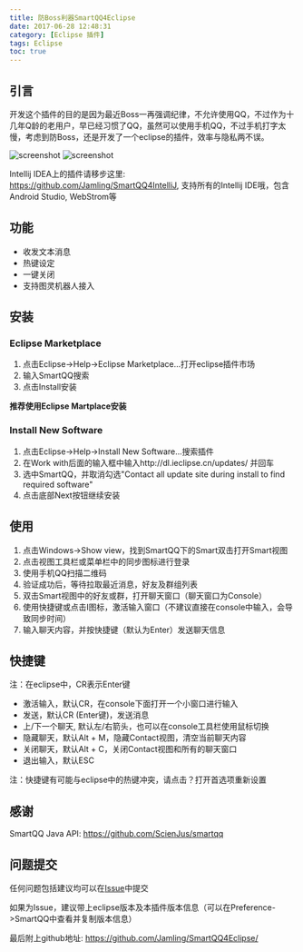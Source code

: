 ```yaml
---
title: 防Boss利器SmartQQ4Eclipse
date: 2017-06-28 12:48:31
category: [Eclipse 插件]
tags: Eclipse
toc: true
---
```


## 引言
开发这个插件的目的是因为最近Boss一再强调纪律，不允许使用QQ，不过作为十几年Q龄的老用户，早已经习惯了QQ，虽然可以使用手机QQ，不过手机打字太慢，考虑到防Boss，还是开发了一个eclipse的插件，效率与隐私两不误。

![screenshot](https://raw.githubusercontent.com/Jamling/SmartQQ4Eclipse/master/main.png)
![screenshot](https://raw.githubusercontent.com/Jamling/SmartQQ4Eclipse/master/chat.png)

Intellij IDEA上的插件请移步这里: https://github.com/Jamling/SmartQQ4IntelliJ, 支持所有的Intellij IDE哦，包含Android Studio, WebStrom等

## 功能
- 收发文本消息
- 热键设定
- 一键关闭
- 支持图灵机器人接入

## 安装

### Eclipse Marketplace

1. 点击Eclipse->Help->Eclipse Marketplace...打开eclipse插件市场
2. 输入SmartQQ搜索
3. 点击Install安装

**推荐使用Eclipse Martplace安装**

### Install New Software

1. 点击Eclipse->Help->Install New Software...搜索插件
2. 在Work with后面的输入框中输入http://dl.ieclipse.cn/updates/ 并回车
3. 选中SmartQQ，并取消勾选"Contact all update site during install to find required software"
4. 点击底部Next按钮继续安装

## 使用

1. 点击Windows->Show view，找到SmartQQ下的Smart双击打开Smart视图
2. 点击视图工具栏或菜单栏中的同步图标进行登录
3. 使用手机QQ扫描二维码
4. 验证成功后，等待拉取最近消息，好友及群组列表
5. 双击Smart视图中的好友或群，打开聊天窗口（聊天窗口为Console）
6. 使用快捷键或点击I图标，激活输入窗口（不建议直接在console中输入，会导致同步时间）
7. 输入聊天内容，并按快捷键（默认为Enter）发送聊天信息

## 快捷键

注：在eclipse中，CR表示Enter键

- 激活输入，默认CR，在console下面打开一个小窗口进行输入
- 发送，默认CR (Enter键)，发送消息
- 上/下一个聊天, 默认左/右箭头，也可以在console工具栏使用鼠标切换
- 隐藏聊天，默认Alt + M，隐藏Contact视图，清空当前聊天内容
- 关闭聊天，默认Alt + C，关闭Contact视图和所有的聊天窗口
- 退出输入，默认ESC

注：快捷键有可能与eclipse中的热键冲突，请点击？打开首选项重新设置

## 感谢

SmartQQ Java API: https://github.com/ScienJus/smartqq


## 问题提交

任何问题包括建议均可以在[Issue](https://github.com/Jamling/SmartQQ4Eclipse/issues)中提交

如果为Issue，建议带上eclipse版本及本插件版本信息（可以在Preference->SmartQQ中查看并复制版本信息）


最后附上github地址: https://github.com/Jamling/SmartQQ4Eclipse/

